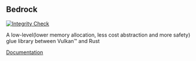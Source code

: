 ## Bedrock

[![Integrity Check](https://github.com/Pctg-x8/bedrock/actions/workflows/test-and-doc.yml/badge.svg?branch=peridot)](https://github.com/Pctg-x8/bedrock/actions/workflows/test-and-doc.yml)

A low-level(lower memory allocation, less cost abstraction and more safety) glue library between Vulkan&trade; and Rust

[Documentation](https://docs.ct2.io/bedrock/mod-peridot/bedrock/)
